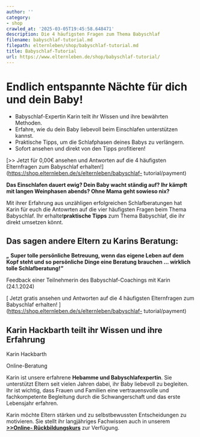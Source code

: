 ```yaml
---
author: ''
category:
- shop
crawled_at: '2025-03-05T19:45:58.648471'
description: Die 4 häufigsten Fragen zum Thema Babyschlaf
filename: babyschlaf-tutorial.md
filepath: elternleben/shop/babyschlaf-tutorial.md
title: Babyschlaf-Tutorial
url: https://www.elternleben.de/shop/babyschlaf-tutorial/
---
```


#  Endlich entspannte Nächte für dich und dein Baby!





  * Babyschlaf-Expertin Karin teilt ihr Wissen und ihre bewährten Methoden.
  * Erfahre, wie du dein Baby liebevoll beim Einschlafen unterstützen kannst.
  * Praktische Tipps, um die Schlafphasen deines Babys zu verlängern.
  * Sofort ansehen und direkt von den Tipps profitieren!

[>> Jetzt für 0,00€ ansehen und Antworten auf die 4 häufigsten Elternfragen
zum Babyschlaf
erhalten!](https://shop.elternleben.de/s/elternleben/babyschlaf-
tutorial/payment)

**Das Einschlafen dauert ewig? Dein Baby wacht ständig auf? Ihr kämpft mit
langen Weinphasen abends? Ohne Mama geht sowieso nix?**

Mit ihrer Erfahrung aus unzähligen erfolgreichen Schlafberatungen hat Karin
für euch die Antowrten auf die vier häufigsten Fragen beim Thema Babyschlaf.
Ihr erhaltet**praktische Tipps** zum Thema Babyschlaf, die ihr direkt umsetzen
könnt.

##  Das sagen andere Eltern zu Karins Beratung:

**_„_ Super tolle persönliche Betreuung, wenn das eigene Leben auf dem Kopf
steht und so persönliche Dinge eine Beratung brauchen ... wirklich tolle
Schlafberatung!_"_**

Feedback einer Teilnehmerin des Babyschlaf-Coachings mit Karin (24.1.2024)

[ Jetzt gratis ansehen und Antworten auf die 4 häufigsten Elternfragen zum
Babyschlaf erhalten! ](https://shop.elternleben.de/s/elternleben/babyschlaf-
tutorial/payment)

##  Karin Hackbarth teilt ihr Wissen und ihre Erfahrung



Karin Hackbarth

Online-Beratung

Karin ist unsere erfahrene **Hebamme und Babyschlafexpertin**. Sie unterstützt
Eltern seit vielen Jahren dabei, ihr Baby liebevoll zu begleiten. Ihr ist
wichtig, dass Frauen und Familien eine vertrauensvolle und fachkompetente
Begleitung durch die Schwangerschaft und das erste Lebensjahr erfahren.

Karin möchte Eltern stärken und zu selbstbewussten Entscheidungen zu
motivieren. Sie stellt ihr langjähriges Fachwissen auch in unserem
**[>>Online-
Rückbildungskurs](https://www.elternleben.de/shop/rueckbildungskurs-online/
"Opens external link in new window")** zur Verfügung.

